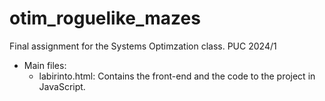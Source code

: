 # otim_roguelike_mazes
 Final assignment for the Systems Optimzation class. PUC 2024/1

- Main files:
    - labirinto.html: Contains the front-end and the code to the project in JavaScript.